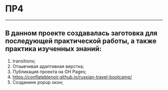 # ПР4

---

## В данном проекте создавалась заготовка для последующей практической работы, а также практика изученных знаний:

1. transitions;
2. Отзывчивая адаптивная верстка;
3. Публикация проекта на GH Pages;
4. https://conflateblenoir.github.io/russian-travel-bootcamp/
5. Созданине popup окон;